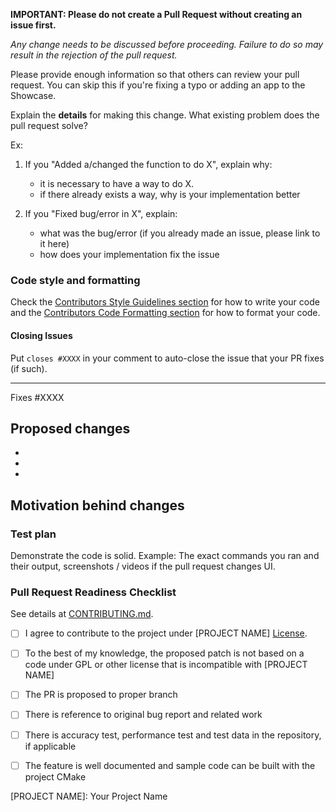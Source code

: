 **IMPORTANT: Please do not create a Pull Request without creating an issue first.**

*Any change needs to be discussed before proceeding. Failure to do so may result
in the rejection of the pull request.*

Please provide enough information so that others can review your pull request. You
can skip this if you're fixing a typo or adding an app to the Showcase.

Explain the **details** for making this change. What existing problem does the pull
request solve?

Ex:

1. If you "Added a/changed the function to do X", explain why:

	* it is necessary to have a way to do X.
	* if there already exists a way, why is your implementation better

2. If you "Fixed bug/error in X", explain:

	* what was the bug/error (if you already made an issue, please link to it here)
	* how does your implementation fix the issue

### Code style and formatting

Check the [Contributors Style Guidelines section](CONTRIBUTING.md#Style-guidelines)
for how to write your code and the [Contributors Code Formatting section](CONTRIBUTING.md#Code-formatting)
for how to format your code.

#### Closing Issues

Put `closes #XXXX` in your comment to auto-close the issue that your PR fixes
(if such).

---

Fixes #XXXX

## Proposed changes

*
*
*

## Motivation behind changes

### Test plan

Demonstrate the code is solid. Example: The exact commands you ran and their output,
screenshots / videos if the pull request changes UI.

### Pull Request Readiness Checklist

See details at [CONTRIBUTING.md](CONTRIBUTING.md).

* [ ] I agree to contribute to the project under [PROJECT NAME] [License](LICENSE).

* [ ] To the best of my knowledge, the proposed patch is not based on a code under
GPL or other license that is incompatible with [PROJECT NAME]

* [ ] The PR is proposed to proper branch

* [ ] There is reference to original bug report and related work

* [ ] There is accuracy test, performance test and test data in the repository,
if applicable

* [ ] The feature is well documented and sample code can be built with the project
CMake

[PROJECT NAME]: Your Project Name